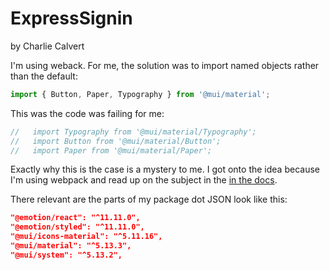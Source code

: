 # ExpressSignin

by Charlie Calvert

I'm using weback. For me, the solution was to import named objects rather than the default:

```javascript
import { Button, Paper, Typography } from '@mui/material';
```

This was the code was failing for me:

```javascript
//   import Typography from '@mui/material/Typography';
//   import Button from '@mui/material/Button';
//   import Paper from '@mui/material/Paper';
```

Exactly why this is the case is a mystery to me. I got onto the idea because I'm using webpack and read up on the subject in the [in the docs](https://mui.com/material-ui/guides/minimizing-bundle-size/).

There relevant are the parts of my package dot JSON look like this:

```json
"@emotion/react": "^11.11.0",
"@emotion/styled": "^11.11.0",
"@mui/icons-material": "^5.11.16",
"@mui/material": "^5.13.3",
"@mui/system": "^5.13.2",
```

